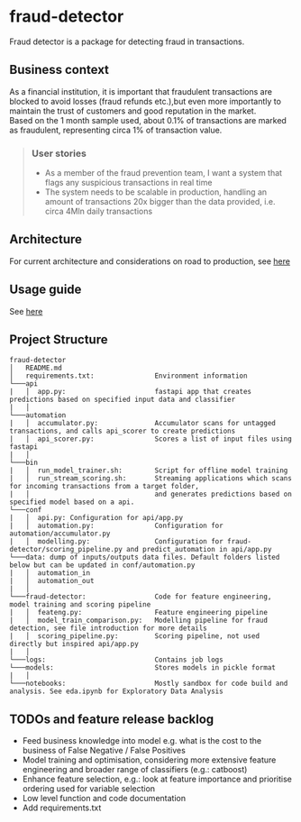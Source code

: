 # fraud-detector
Fraud detector is a package for detecting fraud in transactions.

## Business context 
As a financial institution, it is important that fraudulent transactions are blocked to avoid losses (fraud refunds etc.),but even more importantly to maintain the trust of customers and good reputation in the market.  
Based on the 1 month sample used, about 0.1% of transactions are marked as fraudulent, representing circa 1% of transaction value. 
> ### User stories  
>  - As a member of the fraud prevention team, I want a system that flags any suspicious transactions in real time
>  - The system needs to be scalable in production, handling an amount of transactions 20x bigger than the data provided, i.e. circa 4Mln daily transactions 


## Architecture
For current architecture and considerations on road to production, see [here](docs/architecture.md)

## Usage guide
See [here](docs/usage-guide.md)

## Project Structure
```
fraud-detector
│   README.md
│   requirements.txt:               Environment information    
└───api
|   │  app.py:                      fastapi app that creates predictions based on specified input data and classifier
|   │ 
└───automation
|   │  accumulator.py:              Accumulator scans for untagged transactions, and calls api_scorer to create predictions 
|   │  api_scorer.py:               Scores a list of input files using fastapi
|   │ 
└───bin
|   │  run_model_trainer.sh:        Script for offline model training
|   │  run_stream_scoring.sh:       Streaming applications which scans for incoming transactions from a target folder, 
|   │                               and generates predictions based on specified model based on a api. 
└───conf
|   │  api.py: Configuration for api/app.py
|   │  automation.py:               Configuration for automation/accumulator.py
|   │  modelling.py:                Configuration for fraud-detector/scoring_pipeline.py and predict_automation in api/app.py
└───data: dump of inputs/outputs data files. Default folders listed below but can be updated in conf/automation.py 
|   │  automation_in
|   │  automation_out
|   │ 
└───fraud-detector:                 Code for feature engineering, model training and scoring pipeline
|   │  feateng.py:                  Feature engineering pipeline
|   │  model_train_comparison.py:   Modelling pipeline for fraud detection, see file introduction for more details
|   │  scoring_pipeline.py:         Scoring pipeline, not used directly but inspired api/app.py
|   │
└───logs:                           Contains job logs
└───models:                         Stores models in pickle format 
|   │ 
└───notebooks:                      Mostly sandbox for code build and analysis. See eda.ipynb for Exploratory Data Analysis
```


## TODOs and feature release backlog
- Feed business knowledge into model e.g. what is the cost to the business of False Negative / False Positives 
- Model training and optimisation, considering more extensive feature engineering and broader range of classifiers (e.g.: catboost) 
- Enhance feature selection, e.g.: look at feature importance and prioritise ordering used for variable selection
- Low level function and code documentation
- Add requirements.txt
